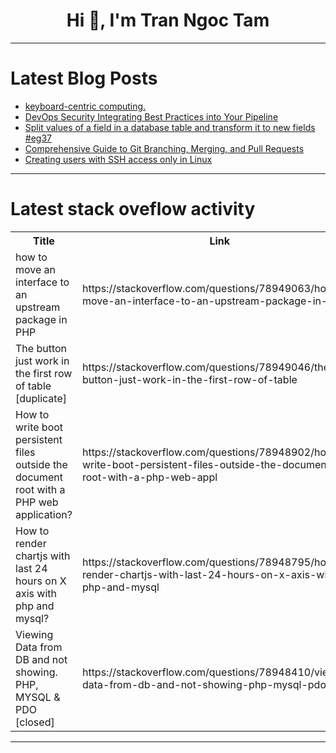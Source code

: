 <h1 align="center">Hi 👋, I'm Tran Ngoc Tam</h1>

---

# Latest Blog Posts 
<!-- BLOG-POST-LIST:START -->
- [keyboard-centric computing.](https://dev.to/nayetwolf/keyboard-centric-computing-m68)
- [DevOps Security Integrating Best Practices into Your Pipeline](https://dev.to/kubeha_18/devops-security-integrating-best-practices-into-your-pipeline-1am1)
- [Split values of a field in a database table and transform it to new fields #eg37](https://dev.to/esproc_spl/split-values-of-a-field-in-a-database-table-and-transform-it-to-new-fields-eg37-2naj)
- [Comprehensive Guide to Git Branching, Merging, and Pull Requests](https://dev.to/tobidelly/comprehensive-guide-to-git-branching-merging-and-pull-requests-3jo6)
- [Creating users with SSH access only in Linux](https://dev.to/pablo74/creating-users-with-ssh-access-only-in-linux-3hm1)
<!-- BLOG-POST-LIST:END -->

---

# Latest stack oveflow activity
<table>
  <tr><th>Title</th><th>Link</th></tr>
  <!-- STACKOVERFLOW:START --><tr><td>how to move an interface to an upstream package in PHP</td><td>https://stackoverflow.com/questions/78949063/how-to-move-an-interface-to-an-upstream-package-in-php</td></tr><tr><td>The button just work in the first row of table [duplicate]</td><td>https://stackoverflow.com/questions/78949046/the-button-just-work-in-the-first-row-of-table</td></tr><tr><td>How to write boot persistent files outside the document root with a PHP web application?</td><td>https://stackoverflow.com/questions/78948902/how-to-write-boot-persistent-files-outside-the-document-root-with-a-php-web-appl</td></tr><tr><td>How to render chartjs with last 24 hours on X axis with php and mysql?</td><td>https://stackoverflow.com/questions/78948795/how-to-render-chartjs-with-last-24-hours-on-x-axis-with-php-and-mysql</td></tr><tr><td>Viewing Data from DB and not showing. PHP, MYSQL &amp; PDO [closed]</td><td>https://stackoverflow.com/questions/78948410/viewing-data-from-db-and-not-showing-php-mysql-pdo</td></tr><!-- STACKOVERFLOW:END -->
</table>

---


